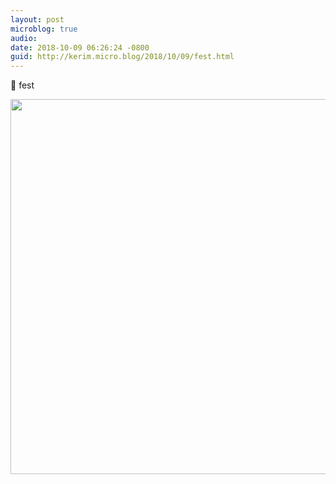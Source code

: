 ```yaml
---
layout: post
microblog: true
audio: 
date: 2018-10-09 06:26:24 -0800
guid: http://kerim.micro.blog/2018/10/09/fest.html
---
```

🐌 fest

<img src="http://micro.oxus.net/uploads/2018/3e8293703b.jpg" width="600" height="600" />
